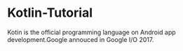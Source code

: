 # Kotlin-Tutorial
Kotin is the official programming language on Android app development.Google annouced in Google I/O 2017.
